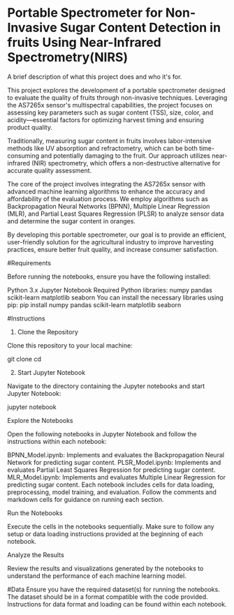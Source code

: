 
# Portable Spectrometer for Non-Invasive Sugar Content Detection in fruits Using Near-Infrared Spectrometry(NIRS)


A brief description of what this project does and who it's for.

This project explores the development of a portable spectrometer designed to evaluate the quality of fruits through non-invasive techniques. Leveraging the AS7265x sensor's multispectral capabilities, the project focuses on assessing key parameters such as sugar content (TSS), size, color, and acidity—essential factors for optimizing harvest timing and ensuring product quality.

Traditionally, measuring sugar content in fruits involves labor-intensive methods like UV absorption and refractometry, which can be both time-consuming and potentially damaging to the fruit. Our approach utilizes near-infrared (NIR) spectrometry, which offers a non-destructive alternative for accurate quality assessment.

The core of the project involves integrating the AS7265x sensor with advanced machine learning algorithms to enhance the accuracy and affordability of the evaluation process. We employ algorithms such as Backpropagation Neural Networks (BPNN), Multiple Linear Regression (MLR), and Partial Least Squares Regression (PLSR) to analyze sensor data and determine the sugar content in oranges.

By developing this portable spectrometer, our goal is to provide an efficient, user-friendly solution for the agricultural industry to improve harvesting practices, ensure better fruit quality, and increase consumer satisfaction.

#Requirements

Before running the notebooks, ensure you have the following installed:

Python 3.x
Jupyter Notebook
Required Python libraries:
numpy
pandas
scikit-learn
matplotlib
seaborn
You can install the necessary libraries using pip:
pip install numpy pandas scikit-learn matplotlib seaborn

#Instructions
1. Clone the Repository

Clone this repository to your local machine:

git clone <repository-url>
cd <repository-directory>

2. Start Jupyter Notebook

Navigate to the directory containing the Jupyter notebooks and start Jupyter Notebook:

jupyter notebook

Explore the Notebooks

Open the following notebooks in Jupyter Notebook and follow the instructions within each notebook:

BPNN_Model.ipynb: Implements and evaluates the Backpropagation Neural Network for predicting sugar content.
PLSR_Model.ipynb: Implements and evaluates Partial Least Squares Regression for predicting sugar content.
MLR_Model.ipynb: Implements and evaluates Multiple Linear Regression for predicting sugar content.
Each notebook includes cells for data loading, preprocessing, model training, and evaluation. Follow the comments and markdown cells for guidance on running each section.

Run the Notebooks

Execute the cells in the notebooks sequentially. Make sure to follow any setup or data loading instructions provided at the beginning of each notebook.

Analyze the Results

Review the results and visualizations generated by the notebooks to understand the performance of each machine learning model.

#Data
Ensure you have the required dataset(s) for running the notebooks. The dataset should be in a format compatible with the code provided. Instructions for data format and loading can be found within each notebook.
